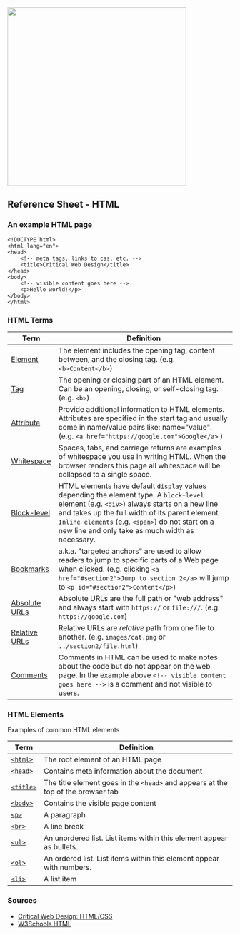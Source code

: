 

<img src="https://github.com/omundy/critical-web-design/blob/master/reference-sheets/img/html_logo_png_685083.png" width="400">

## Reference Sheet - HTML


### An example HTML page
```
<!DOCTYPE html>
<html lang="en">
<head>
    <!-- meta tags, links to css, etc. -->
    <title>Critical Web Design</title>
</head>
<body>
    <!-- visible content goes here -->
    <p>Hello world!</p>
</body>
</html>
```


### HTML Terms

Term | Definition
--- | ---
[Element](https://www.w3schools.com/html/html_elements.asp) | The element includes the opening tag, content between, and the closing tag. (e.g. `<b>Content</b>`)
[Tag](https://www.w3schools.com/html/html_elements.asp) | The opening or closing part of an HTML element. Can be an opening, closing, or self-closing tag. (e.g. `<b>`)
[Attribute](https://www.w3schools.com/html/html_attributes.asp) | Provide additional information to HTML elements. Attributes are specified in the start tag and usually come in name/value pairs like: name="value". (e.g. `<a href="https://google.com">Google</a>` )
[Whitespace](https://www.w3schools.com/html/html_entities.asp) | Spaces, tabs, and carriage returns are examples of whitespace you use in writing HTML. When the browser renders this page all whitespace will be collapsed to a single space.
[Block-level](https://www.w3schools.com/html/html_blocks.asp) | HTML elements have default `display` values depending the element type. A `block-level` element (e.g. `<div>`) always starts on a new line and takes up the full width of its parent element. `Inline elements` (e.g. `<span>`) do not start on a new line and only take as much width as necessary.
[Bookmarks](https://www.w3schools.com/html/html_links.asp) | a.k.a. "targeted anchors" are used to allow readers to jump to specific parts of a Web page when clicked. (e.g. clicking `<a href="#section2">Jump to section 2</a>` will jump to `<p id="#section2">Content</p>`)
[Absolute URLs](https://www.w3schools.com/html/html_links.asp) | Absolute URLs are the full path or "web address" and always start with `https://` or `file:///`. (e.g. `https://google.com`)
[Relative URLs](https://www.w3schools.com/html/html_links.asp) | Relative URLs are *relative* path from one file to another. (e.g. `images/cat.png` or `../section2/file.html`)
[Comments](https://www.w3schools.com/html/html_comments.asp) | Comments in HTML can be used to make notes about the code but do not appear on the web page. In the example above `<!-- visible content goes here -->` is a comment and not visible to users.



### HTML Elements
Examples of common HTML elements

Term | Definition
--- | ---
[`<html>`](https://www.w3schools.com/html/html_intro.asp) | The root element of an HTML page
[`<head>`](https://www.w3schools.com/html/html_intro.asp) | Contains meta information about the document
[`<title>`](https://www.w3schools.com/html/html_intro.asp) | The title element goes in the `<head>` and appears at the top of the browser tab
[`<body>`](https://www.w3schools.com/html/html_intro.asp) | Contains the visible page content
[`<p>`](https://www.w3schools.com/html/html_paragraphs.asp) | A paragraph
[`<br>`](https://www.w3schools.com/html/html_paragraphs.asp) | A line break
[`<ul>`](https://www.w3schools.com/html/html_lists.asp) | An unordered list. List items within this element appear as bullets.
[`<ol>`](https://www.w3schools.com/html/html_lists.asp) | An ordered list. List items within this element appear with numbers.
[`<li>`](https://www.w3schools.com/html/html_lists.asp) | A list item




### Sources
* [Critical Web Design: HTML/CSS](https://docs.google.com/presentation/d/1x5yJObVVAyUj2uUV3VKqxvY1L2ucPrwKDUFKmZ2elUw/edit?usp=sharing)
* [W3Schools HTML](https://www.w3schools.com/html/)
